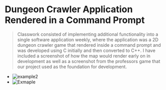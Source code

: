 # Dungeon Crawler Application Rendered in a Command Prompt
> Classwork consisted of implementing additional functionality into a single software application weekly, where the application was a 2D dungeon crawler game that rendered inside a command prompt and was developed using C initially and then converted to C++.
> I have included a screenshot of how the map would render early on in development as well as a screenshot from the professors game that our project used as the foundation for development.
- ![example2](https://user-images.githubusercontent.com/88903387/162088470-c07aee6d-3a53-4a1d-8a3c-c89e6d0813d5.png)
- ![Exmaple](https://user-images.githubusercontent.com/88903387/162088484-1a371730-27f1-4dd9-bfdd-3cc9faa32ede.png)
